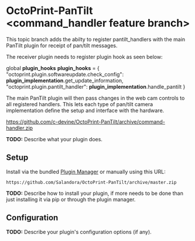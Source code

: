 # OctoPrint-PanTilt <command_handler feature branch>

This topic branch adds the abilty to register pantilt_handlers with the main PanTilt plugin for receipt of pan/tilt messages.

The receiver plugin needs to register plugin hook as seen below:

global __plugin_hooks__
	__plugin_hooks__ = {
		"octoprint.plugin.softwareupdate.check_config": __plugin_implementation__.get_update_information,
		"octoprint.plugin.pantilt_handler": __plugin_implementation__.handle_pantilt
	}

The main PanTilt plugin will then pass changes in the web cam controls to all registered handlers.  This lets each type
of pan/tilt camera implementation define the setup and interface with the hardware.

https://github.com/c-devine/OctoPrint-PanTilt/archive/command-handler.zip

**TODO:** Describe what your plugin does.

## Setup

Install via the bundled [Plugin Manager](https://github.com/foosel/OctoPrint/wiki/Plugin:-Plugin-Manager)
or manually using this URL:

    https://github.com/Salandora/OctoPrint-PanTilt/archive/master.zip

**TODO:** Describe how to install your plugin, if more needs to be done than just installing it via pip or through
the plugin manager.

## Configuration

**TODO:** Describe your plugin's configuration options (if any).
